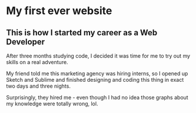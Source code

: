 # My first ever website

## This is how I started my career as a Web Developer

After three months studying code, I decided it was time for me to try out my skills on a real adventure.

My friend told me this marketing agency was hiring interns, so I opened up Sketch and Sublime and finished designing and coding this thing in exact two days and three nights. 

Surprisingly, they hired me - even though I had no idea those graphs about my knowledge were totally wrong, lol.